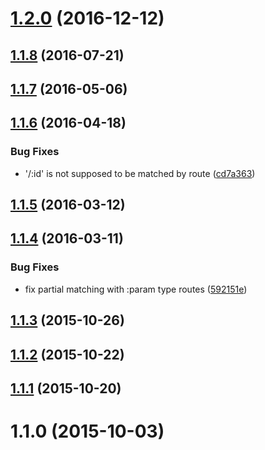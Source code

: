 <a name="1.2.0"></a>
# [1.2.0](https://github.com/staltz/switch-path/compare/v1.1.8...v1.2.0) (2016-12-12)



<a name="1.1.8"></a>
## [1.1.8](https://github.com/staltz/switch-path/compare/v1.1.7...v1.1.8) (2016-07-21)



<a name="1.1.7"></a>
## [1.1.7](https://github.com/staltz/switch-path/compare/v1.1.6...v1.1.7) (2016-05-06)



<a name="1.1.6"></a>
## [1.1.6](https://github.com/staltz/switch-path/compare/v1.1.5...v1.1.6) (2016-04-18)


### Bug Fixes

* '/:id' is not supposed to be matched by route ([cd7a363](https://github.com/staltz/switch-path/commit/cd7a363))



<a name="1.1.5"></a>
## [1.1.5](https://github.com/staltz/switch-path/compare/v1.1.4...v1.1.5) (2016-03-12)



<a name="1.1.4"></a>
## [1.1.4](https://github.com/staltz/switch-path/compare/v1.1.3...v1.1.4) (2016-03-11)


### Bug Fixes

* fix partial matching with :param type routes ([592151e](https://github.com/staltz/switch-path/commit/592151e))



<a name="1.1.3"></a>
## [1.1.3](https://github.com/staltz/switch-path/compare/v1.1.2...v1.1.3) (2015-10-26)



<a name="1.1.2"></a>
## [1.1.2](https://github.com/staltz/switch-path/compare/v1.1.1...v1.1.2) (2015-10-22)



<a name="1.1.1"></a>
## [1.1.1](https://github.com/staltz/switch-path/compare/v1.1.0...v1.1.1) (2015-10-20)



<a name="1.1.0"></a>
# 1.1.0 (2015-10-03)



